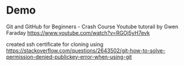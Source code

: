# Demo

Git and GitHub for Beginners - Crash Course
Youtube tutorail by Gwen Faraday
https://www.youtube.com/watch?v=RGOj5yH7evk


created ssh certificate for cloning using
https://stackoverflow.com/questions/2643502/git-how-to-solve-permission-denied-publickey-error-when-using-git